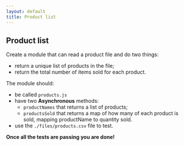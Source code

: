 ```yaml
---
layout: default
title: Product list
---
```


## Product list

Create a module that can read a product file and do two things:

* return a unique list of products in the file;
* return the total number of items sold for each product.

The module should:

* be called `products.js`
* have two **Asynchronous** methods:
  * `productNames` that returns a list of products;
  * `productsSold` that returns a map of how many of each product is sold, mapping productName to quantity sold.
* use the `./files/products.csv` file to test.

**Once all the tests are passing you are done!**
